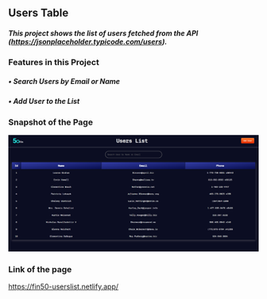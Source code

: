 ## Users Table 
##### This project shows the list of users fetched from the API (https://jsonplaceholder.typicode.com/users). 

### Features in this Project
##### • Search Users by Email or Name
##### • Add User to the List

### Snapshot of the Page

![Image](https://github.com/Rahullancer07/FinUsers/blob/main/public/50finusers.png)

### Link of the page
https://fin50-userslist.netlify.app/


